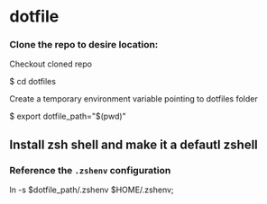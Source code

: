 # dotfile

### Clone the repo to desire location:

Checkout cloned repo

$ cd dotfiles

Create a temporary environment variable pointing to dotfiles folder

$ export dotfile_path="$(pwd)"

## Install zsh shell and make it a defautl zshell

### Reference the `.zshenv` configuration

ln -s $dotfile_path/.zshenv $HOME/.zshenv;
